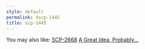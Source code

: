 ```yaml
---
style: default
permalink: Xscp-1445
title: scp-1445
---
```

You may also like:
[SCP-2668](http://scp-wiki.net/scp-2668)
[A Great Idea, Probably...](http://scp-wiki.net/scp-cliche-generator)